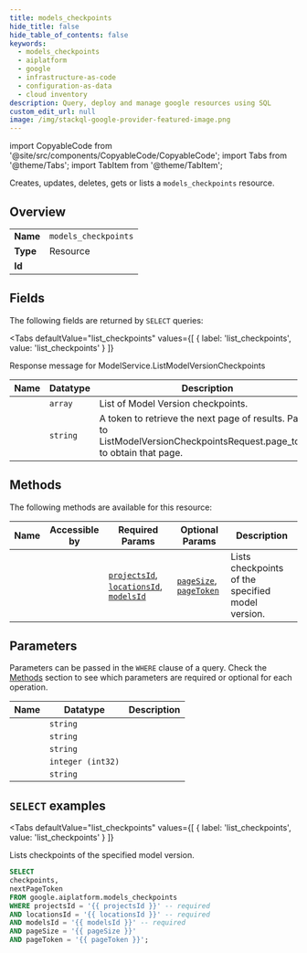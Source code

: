 ```yaml
--- 
title: models_checkpoints
hide_title: false
hide_table_of_contents: false
keywords:
  - models_checkpoints
  - aiplatform
  - google
  - infrastructure-as-code
  - configuration-as-data
  - cloud inventory
description: Query, deploy and manage google resources using SQL
custom_edit_url: null
image: /img/stackql-google-provider-featured-image.png
---
```


import CopyableCode from '@site/src/components/CopyableCode/CopyableCode';
import Tabs from '@theme/Tabs';
import TabItem from '@theme/TabItem';

Creates, updates, deletes, gets or lists a <code>models_checkpoints</code> resource.

## Overview
<table><tbody>
<tr><td><b>Name</b></td><td><code>models_checkpoints</code></td></tr>
<tr><td><b>Type</b></td><td>Resource</td></tr>
<tr><td><b>Id</b></td><td><CopyableCode code="google.aiplatform.models_checkpoints" /></td></tr>
</tbody></table>

## Fields

The following fields are returned by `SELECT` queries:

<Tabs
    defaultValue="list_checkpoints"
    values={[
        { label: 'list_checkpoints', value: 'list_checkpoints' }
    ]}
>
<TabItem value="list_checkpoints">

Response message for ModelService.ListModelVersionCheckpoints

<table>
<thead>
    <tr>
    <th>Name</th>
    <th>Datatype</th>
    <th>Description</th>
    </tr>
</thead>
<tbody>
<tr>
    <td><CopyableCode code="checkpoints" /></td>
    <td><code>array</code></td>
    <td>List of Model Version checkpoints.</td>
</tr>
<tr>
    <td><CopyableCode code="nextPageToken" /></td>
    <td><code>string</code></td>
    <td>A token to retrieve the next page of results. Pass to ListModelVersionCheckpointsRequest.page_token to obtain that page.</td>
</tr>
</tbody>
</table>
</TabItem>
</Tabs>

## Methods

The following methods are available for this resource:

<table>
<thead>
    <tr>
    <th>Name</th>
    <th>Accessible by</th>
    <th>Required Params</th>
    <th>Optional Params</th>
    <th>Description</th>
    </tr>
</thead>
<tbody>
<tr>
    <td><a href="#list_checkpoints"><CopyableCode code="list_checkpoints" /></a></td>
    <td><CopyableCode code="select" /></td>
    <td><a href="#parameter-projectsId"><code>projectsId</code></a>, <a href="#parameter-locationsId"><code>locationsId</code></a>, <a href="#parameter-modelsId"><code>modelsId</code></a></td>
    <td><a href="#parameter-pageSize"><code>pageSize</code></a>, <a href="#parameter-pageToken"><code>pageToken</code></a></td>
    <td>Lists checkpoints of the specified model version.</td>
</tr>
</tbody>
</table>

## Parameters

Parameters can be passed in the `WHERE` clause of a query. Check the [Methods](#methods) section to see which parameters are required or optional for each operation.

<table>
<thead>
    <tr>
    <th>Name</th>
    <th>Datatype</th>
    <th>Description</th>
    </tr>
</thead>
<tbody>
<tr id="parameter-locationsId">
    <td><CopyableCode code="locationsId" /></td>
    <td><code>string</code></td>
    <td></td>
</tr>
<tr id="parameter-modelsId">
    <td><CopyableCode code="modelsId" /></td>
    <td><code>string</code></td>
    <td></td>
</tr>
<tr id="parameter-projectsId">
    <td><CopyableCode code="projectsId" /></td>
    <td><code>string</code></td>
    <td></td>
</tr>
<tr id="parameter-pageSize">
    <td><CopyableCode code="pageSize" /></td>
    <td><code>integer (int32)</code></td>
    <td></td>
</tr>
<tr id="parameter-pageToken">
    <td><CopyableCode code="pageToken" /></td>
    <td><code>string</code></td>
    <td></td>
</tr>
</tbody>
</table>

## `SELECT` examples

<Tabs
    defaultValue="list_checkpoints"
    values={[
        { label: 'list_checkpoints', value: 'list_checkpoints' }
    ]}
>
<TabItem value="list_checkpoints">

Lists checkpoints of the specified model version.

```sql
SELECT
checkpoints,
nextPageToken
FROM google.aiplatform.models_checkpoints
WHERE projectsId = '{{ projectsId }}' -- required
AND locationsId = '{{ locationsId }}' -- required
AND modelsId = '{{ modelsId }}' -- required
AND pageSize = '{{ pageSize }}'
AND pageToken = '{{ pageToken }}';
```
</TabItem>
</Tabs>
